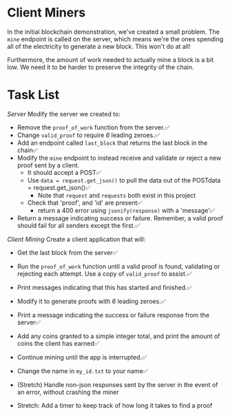 # Client Miners

In the initial blockchain demonstration, we've created a small problem.  The `mine` endpoint is called on the server, which means we're the ones spending all of the electricity to generate a new block.  This won't do at all!

Furthermore, the amount of work needed to actually mine a block is a bit low.  We need it to be harder to preserve the integrity of the chain.


# Task List

*Server*
Modify the server we created to:
* Remove the `proof_of_work` function from the server.✅
* Change `valid_proof` to require *6* leading zeroes.✅
* Add an endpoint called `last_block` that returns the last block in the chain✅
* Modify the `mine` endpoint to instead receive and validate or reject a new proof sent by a client.
    * It should accept a POST✅
    * Use `data = request.get_json()` to pull the data out of the POSTdata = request.get_json()✅
        * Note that `request` and `requests` both exist in this project
    * Check that 'proof', and 'id' are present✅
        * return a 400 error using `jsonify(response)` with a 'message'✅
* Return a message indicating success or failure.  Remember, a valid proof should fail for all senders except the first.✅

*Client Mining*
Create a client application that will:

* Get the last block from the server✅
* Run the `proof_of_work` function until a valid proof is found, validating or rejecting each attempt.  Use a copy of `valid_proof` to assist.✅

* Print messages indicating that this has started and finished.✅
* Modify it to generate proofs with *6* leading zeroes.✅

* Print a message indicating the success or failure response from the server✅

* Add any coins granted to a simple integer total, and print the amount of coins the client has earned✅

* Continue mining until the app is interrupted.✅

* Change the name in `my_id.txt` to your name✅


* (Stretch) Handle non-json responses sent by the server in the event of an error, without crashing the miner

* Stretch: Add a timer to keep track of how long it takes to find a proof


